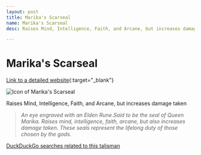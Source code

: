 ```yaml
---
layout: post
title: Marika's Scarseal
name: Marika's Scarseal
desc: Raises Mind, Intelligence, Faith, and Arcane, but increases damage taken

---
```

# Marika's Scarseal
[Link to a detailed website](https://eldenring.wiki.fextralife.com/Marika's+Scarseal){:target="_blank"}

![Icon of Marika's Scarseal](https://eldenring.wiki.fextralife.com/file/Elden-Ring/marikas_scarseal_talisman_elden_ring_wiki_guide_200px.png)

Raises Mind, Intelligence, Faith, and Arcane, but increases damage taken

>*An eye engraved with an Elden Rune.Said to be the seal of Queen Marika. Raises mind, intelligence, faith, arcane, but also increases damage taken. These seals represent the lifelong duty of those chosen by the gods.*

[DuckDuckGo searches related to this talisman]({{site.baseurl}}/searches/Marika'sScarseal)


